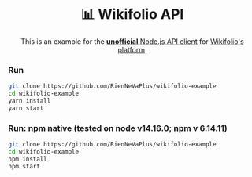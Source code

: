 <h1 align="center">
  📊 Wikifolio API
</h1>

<p align="center">
This is an example for the <a href="https://github.com/RienNeVaPlus/wikifolio"><strong>unofficial</strong> Node.js API client</a> for <a href="https://www.wikifolio.com">Wikifolio's platform</a>.
</p>

### Run

```bash
git clone https://github.com/RienNeVaPlus/wikifolio-example
cd wikifolio-example
yarn install
yarn start
```

### Run: npm native (tested on node v14.16.0; npm v 6.14.11)

```bash
git clone https://github.com/RienNeVaPlus/wikifolio-example
cd wikifolio-example
npm install
npm start
```
